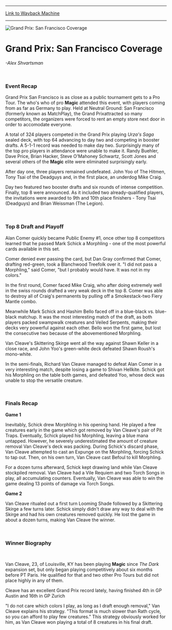 
---
[Link to Wayback Machine](https://web.archive.org/web/20160228033045/http://magic.wizards.com/en/events/coverage/gpsf99)

[_metadata_:description]:- "-Alex Shvartsman   Event Recap Grand Prix San Francisco is as close as a public tournament gets to a Pro Tour. The who's who of pro Magic attended this event, with players coming from as far as Germany to play. Held at Neutral Ground: San Francisco (formerly known as MatchPlay), the Grand Prixattracted so many competitors, the organizers were forced to rent an empty store next door in order to accomodate everyone."
[_metadata_:generator]:- "Drupal 7 (http://drupal.org)"
[_metadata_:node]:- "817496"
[_metadata_:source]:- "div-block-system-main"
[_metadata_:title]:- "Grand Prix: San Francisco Coverage"
[_metadata_:wayback_capture_timestamp]:- "2016-02-28 03:30:45"
[_metadata_:wayback_raw_url]:- "https://web.archive.org/web/20160228033045id_/http://magic.wizards.com/en/events/coverage/gpsf99"
[_metadata_:wayback_url]:- "http://magic.wizards.com/en/events/coverage/gpsf99"
---







![Grand Prix: San Francisco Coverage](https://media.magic.wizards.com/images/banner/large_1_4.jpg)





Grand Prix: San Francisco Coverage
==================================












*-Alex Shvartsman*


 


### **Event Recap**


Grand Prix San Francisco is as close as a public tournament gets to a Pro Tour. The who's who of pro **Magic** attended this event, with players coming from as far as Germany to play. Held at Neutral Ground: San Francisco (formerly known as MatchPlay), the Grand Prixattracted so many competitors, the organizers were forced to rent an empty store next door in order to accomodate everyone.


A total of 324 players competed in the Grand Prix playing *Urza's Saga* sealed deck, with top 64 advancing to day two and competing in booster drafts. A 5-1-1 record was needed to make day two. Surprisingly many of the top pro players in attendance were unable to make it. Randy Buehler, Dave Price, Brian Hacker, Steve O'Mahoney Schwartz, Scott Jones and several others of the **Magic** elite were eliminated surprisingly early.


After day one, three players remained undefeated. John Yoo of The Hitmen, Tony Tsai of the Deadguys and, in the first place, an underdog Mike Craig.


Day two featured two booster drafts and six rounds of intense competition. Finally, top 8 were announced. As it included two already-qualified players, the invitations were awarded to 9th and 10th place finishers - Tony Tsai (Deadguys) and Brian Weissman (The Legion).


 


### **Top 8 Draft and Playoff**


Alan Comer quickly became Public Enemy #1, once other top 8 competitors learned that he passed Mark Schick a Morphling - one of the most powerful cards available in this set.


Comer denied ever passing the card, but Dan Gray confirmed that Comer, drafting red-green, took a Blanchwood Treefolk over it. "I did not pass a Morphling," said Comer, "but I probably would have. It was not in my colors."


In the first round, Comer faced Mike Craig, who after doing extremely well in the swiss rounds drafted a very weak deck in the top 8. Comer was able to destroy all of Craig's permanents by pulling off a Smokestack-two Fiery Mantle combo.


Meanwhile Mark Schick and Hashim Bello faced off in a blue-black vs. blue-black matchup. It was the most interesting match of the draft, as both players packed swampwalk creatures and Veiled Serpents, making their decks very powerful against each other. Bello won the first game, but lost the consecutive two because of the abovementioned Morphling.


Van Cleave's Skittering Skirge went all the way against Shawn Keller in a close race, and John Yoo's green-white deck defeated Shawn Roush's mono-white.


In the semi-finals, Richard Van Cleave managed to defeat Alan Comer in a very interesting match, despite losing a game to Shivan Hellkite. Schick got his Morphling on the table both games, and defeated Yoo, whose deck was unable to stop the versatile creature.


 


### **Finals Recap**


**Game 1**


Inevitably, Schick drew Morphling in his opening hand. He played a few creatures early in the game which got removed by Van Cleave's pair of Pit Traps. Eventually, Schick played his Morphling, leaving a blue mana untapped. However, he severely underestimated the amount of creature removal Van Cleave's deck was packing. During Schick's discard phase, Van Cleave attempted to cast an Expunge on the Morphling, forcing Schick to tap out. Then, on his own turn, Van Cleave cast Befoul to kill Morphling.


For a dozen turns afterward, Schick kept drawing land while Van Cleave stockpiled removal. Van Cleave had a Vile Requiem and two Torch Songs in play, all accumulating counters. Eventually, Van Cleave was able to win the game dealing 13 points of damage via Torch Songs.


**Game 2**


Van Cleave ritualed out a first turn Looming Shade followed by a Skittering Skirge a few turns later. Schick simply didn't draw any way to deal with the Skirge and had his own creatures removed quickly. He lost the game in about a dozen turns, making Van Cleave the winner.


 


### **Winner Biography**


 


Van Cleave, 23, of Louisville, KY has been playing **Magic** since *The Dark* expansion set, but only began playing competitively about six months before PT Paris. He qualified for that and two other Pro Tours but did not place highly in any of them.


Cleave has an excellent Grand Prix record lately, having finished 4th in GP Austin and 16th in GP Zurich


"I do not care which colors I play, as long as I draft enough removal," Van Cleave explains his strategy. "This format is much slower than Rath cycle, so you can afford to play few creatures." This strategy obviously worked for him, as Van Cleave won playing a total of 8 creatures in his final draft.



 

